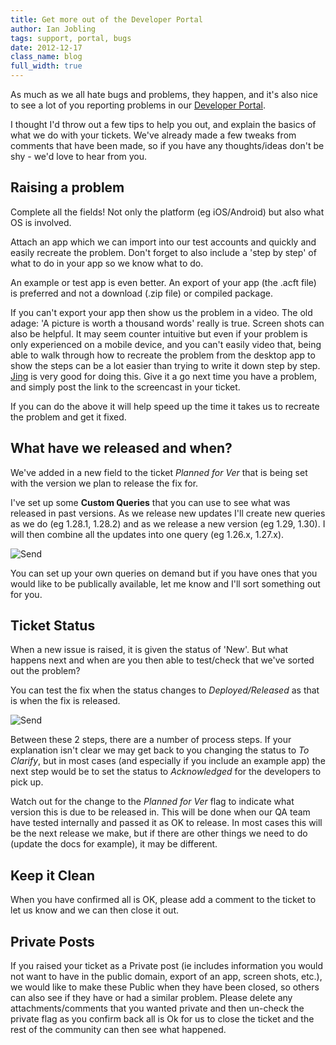 ```yaml
---
title: Get more out of the Developer Portal
author: Ian Jobling
tags: support, portal, bugs
date: 2012-12-17
class_name: blog
full_width: true
---
```


As much as we all hate bugs and problems, they happen, and it's also nice to see a lot of you reporting problems in our <a href="http://portal.applicationcraft.com" target="_blank">Developer Portal</a>. 

I thought I'd throw out a few tips to help you out, and explain the basics of what we do with your tickets. We've already made a few tweaks from comments that have been made, so if you have any thoughts/ideas don't be shy - we'd love to hear from you.

## Raising a problem ##

Complete all the fields! Not only the platform (eg iOS/Android) but also what OS is involved. 

Attach an app which we can import into our test accounts and quickly and easily recreate the problem. Don't forget to also include a 'step by step' of what to do in your app so we know what to do.

An example or test app is even better. An export of your app (the .acft file) is preferred and not a download (.zip file) or compiled package.

If you can't export your app then show us the problem in a video. The old adage: 'A picture is worth a thousand words' really is true. Screen shots can also be helpful. It may seem counter intuitive but even if your problem is only experienced on a mobile device, and you can't easily video that, being able to walk through how to recreate the problem from the desktop app to show the steps can be a lot easier than trying to write it down step by step. <a href="http://www.techsmith.com/jing" target="_blank">Jing</a> is very good for doing this. Give it a go next time you have a problem, and simply post the link to the screencast in your ticket.

If you can do the above it will help speed up the time it takes us to recreate the problem and get it fixed.

## What have we released and when? ##

We've added in a new field to the ticket *Planned for Ver* that is being set with the version we plan to release the fix for. 

I've set up some **Custom Queries** that you can use to see what was released in past versions. As we release new updates I'll create new queries as we do  (eg 1.28.1, 1.28.2) and as we release a new version (eg 1.29, 1.30). I will then combine all the updates into one query (eg 1.26.x, 1.27.x).

![Send](/img/blog/queries.png "Custom Queries")

You can set up your own queries on demand but if you have ones that you would like to be publically available, let me know and I'll sort something out for you.

## Ticket Status ##

When a new issue is raised, it is given the status of 'New'. But what happens next and when are you then able to test/check that we've sorted out the problem?

You can test the fix when the status changes to *Deployed/Released* as that is when the fix is released.  

![Send](/img/blog/ticketwf.png "Ticket Workflow")

Between these 2 steps, there are a number of process steps. If your explanation isn't clear we may get back to you changing the status to *To Clarify*, but in most cases (and especially if you include an example app) the next step would be to set the status to *Acknowledged* for the developers to pick up. 

Watch out for the change to the *Planned for Ver* flag to indicate what version this is due to be released in. This will be done when our QA team have tested internally and passed it as OK to release. In most cases this will be the next release we make, but if there are other things we need to do (update the docs for example), it may be different.

## Keep it Clean ##

When you have confirmed all is OK, please add a comment to the ticket to let us know and we can then close it out.

## Private Posts ##

If you raised your ticket as a Private post (ie includes information you would not want to have in the public domain, export of an app, screen shots, etc.), we would like to make these Public when they have been closed, so others can also see if they have or had a similar problem.  Please delete any attachments/comments that you wanted private and then un-check the private flag as you confirm back all is Ok for us to close the ticket and the rest of the community can then see what happened.



